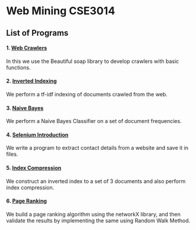 # Web Mining CSE3014


## List of Programs

#### 1. [Web Crawlers](./Web_Crawlers_Lab_1)

In this we use the Beautiful soap library to develop crawlers with basic functions.

#### 2. [Inverted Indexing](./Inverted_Indexing_Lab_2)

We perform a tf-idf indexing of documents crawled from the web.

#### 3. [Naive Bayes](./Naive_Bayes_Lab_3)

We perform a Naive Bayes Classifier on a set of document frequencies.

#### 4. [Selenium Introduction](./Selenium_Extract_Contact_Lab_4)

We write a program to extract contact details from a website and save it in files.

#### 5. [Index Compression](./Index_Compression_Lab_5)

We construct an inverted index to a set of 3 documents and also perform index compression.

#### 6. [Page Ranking](./Page_Ranking_Lab_6)

We build a page ranking algorithm using the networkX library, and then validate the results by implementing the same using Random Walk Method.
